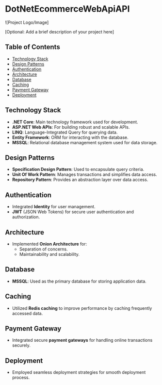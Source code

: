 # DotNetEcommerceWebApiAPI

![Project Logo/Image]

[Optional: Add a brief description of your project here]

## Table of Contents

- [Technology Stack](#technology-stack)
- [Design Patterns](#design-patterns)
- [Authentication](#authentication)
- [Architecture](#architecture)
- [Database](#database)
- [Caching](#caching)
- [Payment Gateway](#payment-gateway)
- [Deployment](#deployment)

## Technology Stack

- **.NET Core**: Main technology framework used for development.
- **ASP.NET Web APIs**: For building robust and scalable APIs.
- **LINQ**: Language-Integrated Query for querying data.
- **Entity Framework**: ORM for interacting with the database.
- **MSSQL**: Relational database management system used for data storage.

## Design Patterns

- **Specification Design Pattern**: Used to encapsulate query criteria.
- **Unit Of Work Pattern**: Manages transactions and simplifies data access.
- **Repository Pattern**: Provides an abstraction layer over data access.

## Authentication

- Integrated **Identity** for user management.
- **JWT** (JSON Web Tokens) for secure user authentication and authorization.

## Architecture

- Implemented **Onion Architecture** for:
  - Separation of concerns.
  - Maintainability and scalability.

## Database

- **MSSQL**: Used as the primary database for storing application data.

## Caching

- Utilized **Redis caching** to improve performance by caching frequently accessed data.

## Payment Gateway

- Integrated secure **payment gateways** for handling online transactions securely.

## Deployment

- Employed seamless deployment strategies for smooth deployment process.
